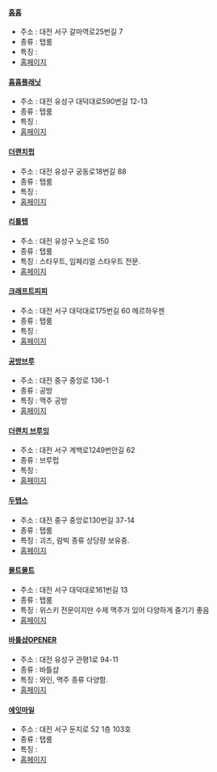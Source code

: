 #### [홉홉](https://map.naver.com/v5/entry/place/1710050311) 
 - 주소 : 대전 서구 갈마역로25번길 7 
- 종류 : 탭룸
 - 특징 : 
- [홈페이지]()
#### [홉홉플래닛](https://map.naver.com/v5/entry/place/1438661894) 
 - 주소 : 대전 유성구 대덕대로590번길 12-13 
- 종류 : 탭룸
 - 특징 : 
- [홈페이지]()
#### [더랜치펍](http://naver.me/F36Exq7J) 
 - 주소 : 대전 유성구 궁동로18번길 88 
- 종류 : 탭룸
 - 특징 : 
- [홈페이지]()
#### [리틀탭](http://naver.me/FJHivon) 
 - 주소 : 대전 유성구 노은로 150
- 종류 : 탭룸
 - 특징 : 스타우트, 임페리얼 스타우트 전문.
- [홈페이지]()
#### [크래프트피피](http://naver.me/Fa3SHZlb) 
 - 주소 : 대전 서구 대덕대로175번길 60 메르하우젠
- 종류 : 탭룸
 - 특징 : 
- [홈페이지]()
#### [공방브루](http://naver.me/FKKTirIP) 
 - 주소 : 대전 중구 중앙로 136-1 
- 종류 : 공방
 - 특징 : 맥주 공방 
- [홈페이지]()
#### [더랜치 브루잉](https://map.naver.com/v5/entry/place/1719847921) 
 - 주소 : 대전 서구 계백로1249번안길 62
- 종류 : 브루펍
 - 특징 : 
- [홈페이지]()
#### [두탭스](http://naver.me/Fk5atkiw) 
 - 주소 : 대전 중구 중앙로130번길 37-14
- 종류 : 탭룸
 - 특징 : 괴즈, 람빅 종류 상당량 보유중.
- [홈페이지]()
#### [몰트몰트](http://naver.me/Fn2D7aMR) 
 - 주소 : 대전 서구 대덕대로161번길 13
- 종류 : 탭룸
 - 특징 : 위스키 전문이지만 수제 맥주가 있어 다양하게 즐기기 좋음
- [홈페이지]()
#### [바틀샵OPENER](http://naver.me/xrP6K6ra) 
 - 주소 : 대전 유성구 관평1로 94-11
- 종류 : 바틀샵
 - 특징 : 와인, 맥주 종류 다양함.
- [홈페이지]()
#### [에잇마일](http://naver.me/5aVteY7o) 
 - 주소 : 대전 서구 둔지로 52 1층 103호
- 종류 : 탭룸
 - 특징 : 
- [홈페이지]()
